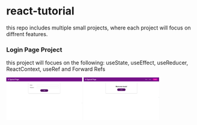 # react-tutorial
this repo includes multiple small projects, where each project will focus on diffrent features.

### Login Page Project
this project will focues on the following: useState, useEffect, useReducer, ReactContext, useRef and Forward Refs

<img src="https://github.com/EliezerTalker/react-tutorial/blob/main/project-gifs/login_page_pic_1.png" width="40%" height="40%">
<img src="https://github.com/EliezerTalker/react-tutorial/blob/main/project-gifs/login_page_pic_2.png" width="40%" height="40%">



